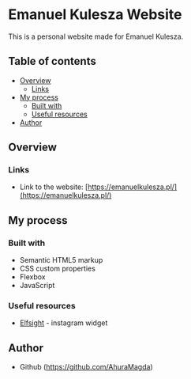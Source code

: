 # Emanuel Kulesza Website
This is a personal website made for Emanuel Kulesza.

## Table of contents
- [Overview](#overview)
  - [Links](#links)
- [My process](#my-process)
  - [Built with](#built-with)
  - [Useful resources](#useful-resources)
- [Author](#author)


## Overview
### Links
- Link to the website: [https://emanuelkulesza.pl/](https://emanuelkulesza.pl/)

## My process
### Built with
- Semantic HTML5 markup
- CSS custom properties
- Flexbox
- JavaScript

### Useful resources
- [Elfsight](https://elfsight.com/) - instagram widget

## Author
- Github (https://github.com/AhuraMagda)
